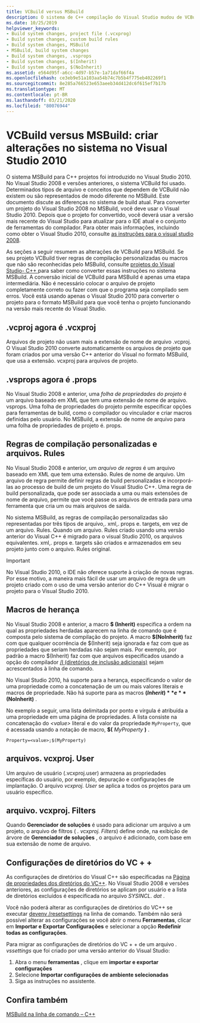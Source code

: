 ```yaml
---
title: VCBuild versus MSBuild
description: O sistema de C++ compilação do Visual Studio mudou de VCBuild para MSBuild no VIsual Studio 2010.
ms.date: 10/25/2019
helpviewer_keywords:
- Build system changes, project file (.vcxprog)
- Build system changes, custom build rules
- Build system changes, MSBuild
- MSBuild, build system changes
- Build system changes, .vsprops
- Build system changes, $(Inherit)
- Build system changes, $(NoInherit)
ms.assetid: e564d95f-a6cc-4d97-b57e-1a71daf66f4a
ms.openlocfilehash: ce3eb9e51a103aa54b74c7b5b4f775eb402269f1
ms.sourcegitcommit: 8e285a766523e653aeeb34d412dc6f615ef7b17b
ms.translationtype: MT
ms.contentlocale: pt-BR
ms.lasthandoff: 03/21/2020
ms.locfileid: "80076944"
---
```

# <a name="vcbuild-vs-msbuild-build-system-changes-in-visual-studio-2010"></a>VCBuild versus MSBuild: criar alterações no sistema no Visual Studio 2010

O sistema MSBuild para C++ projetos foi introduzido no Visual Studio 2010. No Visual Studio 2008 e versões anteriores, o sistema VCBuild foi usado. Determinados tipos de arquivo e conceitos que dependem de VCBuild não existem ou são representados de modo diferente no MSBuild. Este documento discute as diferenças no sistema de build atual. Para converter um projeto do Visual Studio 2008 no MSBuild, você deve usar o Visual Studio 2010. Depois que o projeto for convertido, você deverá usar a versão mais recente do Visual Studio para atualizar para o IDE atual e o conjunto de ferramentas do compilador. Para obter mais informações, incluindo como obter o Visual Studio 2010, consulte [as instruções para o visual studio 2008](use-native-multi-targeting.md#instructions-for-visual-studio-2008).

As seções a seguir resumem as alterações de VCBuild para MSBuild. Se seu projeto VCBuild tiver regras de compilação personalizadas ou macros que não são reconhecidas pelo MSBuild, consulte [projetos do Visual Studio- C++ ](../build/creating-and-managing-visual-cpp-projects.md) para saber como converter essas instruções no sistema MSBuild. A conversão inicial de VCBuild para MSBuild é apenas uma etapa intermediária. Não é necessário colocar o arquivo de projeto completamente correto ou fazer com que o programa seja compilado sem erros. Você está usando apenas o Visual Studio 2010 para converter o projeto para o formato MSBuild para que você tenha o projeto funcionando na versão mais recente do Visual Studio.

## <a name="vcproj-is-now-vcxproj"></a>.vcproj agora é .vcxproj

Arquivos de projeto não usam mais a extensão de nome de arquivo .vcproj. O Visual Studio 2010 converte automaticamente os arquivos de projeto que foram criados por uma versão C++ anterior do Visual no formato MSBuild, que usa a extensão. vcxproj para arquivos de projeto.

## <a name="vsprops-is-now-props"></a>.vsprops agora é .props

No Visual Studio 2008 e anterior, uma *folha de propriedades do projeto* é um arquivo baseado em XML que tem uma extensão de nome de arquivo. vsprops. Uma folha de propriedades do projeto permite especificar opções para ferramentas de build, como o compilador ou vinculador e criar macros definidas pelo usuário. No MSBuild, a extensão de nome de arquivo para uma folha de propriedades de projeto é. props.

## <a name="custom-build-rules-and-rules-files"></a>Regras de compilação personalizadas e arquivos. Rules

No Visual Studio 2008 e anterior, um *arquivo de regras* é um arquivo baseado em XML que tem uma extensão. Rules de nome de arquivo. Um arquivo de regra permite definir regras de build personalizadas e incorporá-las ao processo de build de um projeto do Visual Studio C++. Uma regra de build personalizada, que pode ser associada a uma ou mais extensões de nome de arquivo, permite que você passe os arquivos de entrada para uma ferramenta que cria um ou mais arquivos de saída.

No sistema MSBuild, as regras de compilação personalizadas são representadas por três tipos de arquivo,. xml,. props e. targets, em vez de um arquivo. Rules. Quando um arquivo. Rules criado usando uma versão anterior do Visual C++ é migrado para o visual Studio 2010, os arquivos equivalentes. xml,. props e. targets são criados e armazenados em seu projeto junto com o arquivo. Rules original.

> [!IMPORTANT]
> No Visual Studio 2010, o IDE não oferece suporte à criação de novas regras. Por esse motivo, a maneira mais fácil de usar um arquivo de regra de um projeto criado com o uso de uma versão anterior do C++ Visual é migrar o projeto para o Visual Studio 2010.

## <a name="inheritance-macros"></a>Macros de herança

No Visual Studio 2008 e anterior, a macro **$ (Inherit)** especifica a ordem na qual as propriedades herdadas aparecem na linha de comando que é composta pelo sistema de compilação do projeto. A macro **$(NoInherit)** faz com que qualquer ocorrência de $(Inherit) seja ignorada e faz com que as propriedades que seriam herdadas não sejam mais. Por exemplo, por padrão a macro $(Inherit) faz com que arquivos especificados usando a opção do compilador [/I (diretórios de inclusão adicionais)](../build/reference/i-additional-include-directories.md) sejam acrescentados à linha de comando.

No Visual Studio 2010, há suporte para a herança, especificando o valor de uma propriedade como a concatenação de um ou mais valores literais e macros de propriedade. Não há suporte para as macros **$(Inherit)** e **$(NoInherit)** .

No exemplo a seguir, uma lista delimitada por ponto e vírgula é atribuída a uma propriedade em uma página de propriedades. A lista consiste na concatenação do *\<value>* literal e do valor da propriedade `MyProperty`, que é acessada usando a notação de macro, **$(** <em>MyProperty</em> **)** .

```
Property=<value>;$(MyProperty)
```

## <a name="vcxprojuser-files"></a>arquivos. vcxproj. User

Um arquivo de usuário (.vcxproj.user) armazena as propriedades específicas do usuário, por exemplo, depuração e configurações de implantação. O arquivo *vcxproj. User* se aplica a todos os projetos para um usuário específico.

## <a name="vcxprojfilters-file"></a>arquivo. vcxproj. Filters

Quando **Gerenciador de soluções** é usado para adicionar um arquivo a um projeto, o arquivo de filtros ( *. vcxproj. Filters*) define onde, na exibição de árvore de **Gerenciador de soluções** , o arquivo é adicionado, com base em sua extensão de nome de arquivo.

## <a name="vc-directories-settings"></a>Configurações de diretórios do VC + +

As configurações de diretórios do Visual C++ são especificadas na [Página de propriedades dos diretórios do VC++](../ide/vcpp-directories-property-page.md). No Visual Studio 2008 e versões anteriores, as configurações de diretórios se aplicam por usuário e a lista de diretórios excluídos é especificada no arquivo *SYSINCL. dat* .

Você não poderá alterar as configurações de diretórios do VC++ se executar [devenv /resetsettings](/visualstudio/ide/reference/resetsettings-devenv-exe) na linha de comando. Também não será possível alterar as configurações se você abrir o menu **Ferramentas**, clicar em **Importar e Exportar Configurações** e selecionar a opção **Redefinir todas as configurações**.

Para migrar as configurações de diretórios do VC + + de um arquivo *. vssettings* que foi criado por uma versão anterior do Visual Studio:

1. Abra o menu **ferramentas** , clique em **importar e exportar configurações**
2. Selecione **Importar configurações de ambiente selecionadas**
3. Siga as instruções no assistente.

## <a name="see-also"></a>Confira também

[MSBuild na linha de comando – C++](../build/msbuild-visual-cpp.md)
